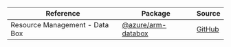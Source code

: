 | Reference | Package | Source |
|---|---|---|
|Resource Management - Data Box|[@azure/arm-databox](https://www.npmjs.com/package/@azure/arm-databox)|[GitHub](https://github.com/Azure/azure-sdk-for-js)|
